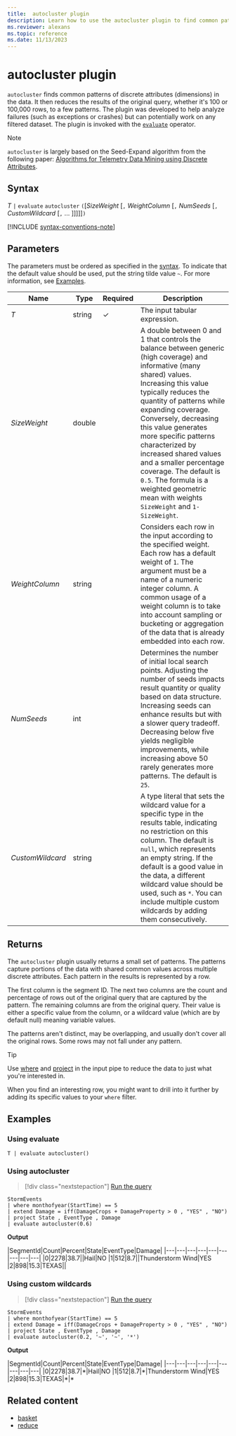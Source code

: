 ```yaml
---
title:  autocluster plugin
description: Learn how to use the autocluster plugin to find common patterns in data. 
ms.reviewer: alexans
ms.topic: reference
ms.date: 11/13/2023
---
```

# autocluster plugin

`autocluster` finds common patterns of discrete attributes (dimensions) in the data. It then reduces the results of the original query, whether it's 100 or 100,000 rows, to a few patterns. The plugin was developed to help analyze failures (such as exceptions or crashes) but can potentially work on any filtered dataset. The plugin is invoked with the [`evaluate`](evaluate-operator.md) operator.

> [!NOTE]
> `autocluster` is largely based on the Seed-Expand algorithm from the following paper: [Algorithms for Telemetry Data Mining using Discrete Attributes](https://www.scitepress.org/DigitalLibrary/PublicationsDetail.aspx?ID=d5kcrO+cpEU=&t=1).

## Syntax

*T* `|` `evaluate` `autocluster` `(`[*SizeWeight* [`,` *WeightColumn* [`,` *NumSeeds* [`,` *CustomWildcard* [`,` ... ]]]]]`)`

[!INCLUDE [syntax-conventions-note](../../includes/syntax-conventions-note.md)]

## Parameters

The parameters must be ordered as specified in the [syntax](#syntax). To indicate that the default value should be used, put the string tilde value `~`. For more information, see [Examples](#examples).

| Name | Type | Required | Description |
|------|------|----------|-------------|
| *T* | string | &check; | The input tabular expression. |
| *SizeWeight* | double | | A double between 0 and 1 that controls the balance between generic (high coverage) and informative (many shared) values. Increasing this value typically reduces the quantity of patterns while expanding coverage. Conversely, decreasing this value generates more specific patterns characterized by increased shared values and a smaller percentage coverage. The default is `0.5`. The formula is a weighted geometric mean with weights `SizeWeight` and `1-SizeWeight`. |
| *WeightColumn* | string | | Considers each row in the input according to the specified weight. Each row has a default weight of `1`. The argument must be a name of a numeric integer column. A common usage of a weight column is to take into account sampling or bucketing or aggregation of the data that is already embedded into each row. |
| *NumSeeds* | int | | Determines the number of initial local search points. Adjusting the number of seeds impacts result quantity or quality based on data structure. Increasing seeds can enhance results but with a slower query tradeoff. Decreasing below five yields negligible improvements, while increasing above 50 rarely generates more patterns. The default is `25`.|
| *CustomWildcard* | string | | A type literal that sets the wildcard value for a specific type in the results table, indicating no restriction on this column. The default is `null`, which represents an empty string. If the default is a good value in the data, a different wildcard value should be used, such as `*`. You can include multiple custom wildcards by adding them consecutively.|

## Returns

The `autocluster` plugin usually returns a small set of patterns. The patterns capture portions of the data with shared common values across multiple discrete attributes. Each pattern in the results is represented by a row.

The first column is the segment ID. The next two columns are the count and percentage of rows out of the original query that are captured by the pattern. The remaining columns are from the original query. Their value is either a specific value from the column, or a wildcard value (which are by default null) meaning variable values.

The patterns aren't distinct, may be overlapping, and usually don't cover all the original rows. Some rows may not fall under any pattern.

> [!TIP]
> Use [where](./whereoperator.md) and [project](./project-operator.md) in the input pipe to reduce the data to just what you're interested in.
>
> When you find an interesting row, you might want to drill into it further by adding its specific values to your `where` filter.

## Examples

### Using evaluate

```kusto
T | evaluate autocluster()
```

### Using autocluster

> [!div class="nextstepaction"]
> <a href="https://dataexplorer.azure.com/clusters/help/databases/Samples?query=H4sIAAAAAAAAAy1OPQ+CMBDd/RUvTBCNYdENF2VVk7I4NngIhrbkONAm/nhbcbr3lfdOiWNTzmRlXH3waokJxllpXeNJc6pEs1SdoQxFgV3I0FvI3nHSRj8IBbqmSRdyZDeMWP+ta2DE4nFAjg2SW6mSeM+XJAs1A7sn1YIwIBT03w+VHyJeCuLWrPsp+noSV/fTKMRpvt1nX4BZevm3AAAA" target="_blank">Run the query</a>

```kusto
StormEvents
| where monthofyear(StartTime) == 5
| extend Damage = iff(DamageCrops + DamageProperty > 0 , "YES" , "NO")
| project State , EventType , Damage
| evaluate autocluster(0.6)
```

**Output**

|SegmentId|Count|Percent|State|EventType|Damage|
|---|---|---|---|---|---|---|---|---|
|0|2278|38.7||Hail|NO
|1|512|8.7||Thunderstorm Wind|YES
|2|898|15.3|TEXAS||

### Using custom wildcards

> [!div class="nextstepaction"]
> <a href="https://dataexplorer.azure.com/clusters/help/databases/Samples?query=H4sIAAAAAAAAAzVOMQ6CQBDsfcWEBlBiiIklNkqrJtBYXnARDMeRZUFJjG/3TrTZ2ZnZzGwmhnU6Uiv94oVHRUzQppXKlBMpDjJRLHmtKUSSYGtv6CnUXnFQWt0ICeqyDGayZ9P1WP2ss2XEMmGHGBG8S5p5Do8nL7QxHZs7FQJbIGT17w/51Ll9DnBdo2oG56tBTNEMvRAH8XoTwX/7/7H0ww9RvGz7xgAAAA==" target="_blank">Run the query</a>

```kusto
StormEvents
| where monthofyear(StartTime) == 5
| extend Damage = iff(DamageCrops + DamageProperty > 0 , "YES" , "NO")
| project State , EventType , Damage
| evaluate autocluster(0.2, '~', '~', '*')
```

**Output**

|SegmentId|Count|Percent|State|EventType|Damage|
|---|---|---|---|---|---|---|---|---|
|0|2278|38.7|\*|Hail|NO
|1|512|8.7|\*|Thunderstorm Wind|YES
|2|898|15.3|TEXAS|\*|\*

## Related content

* [basket](./basket-plugin.md)
* [reduce](./reduce-operator.md)
